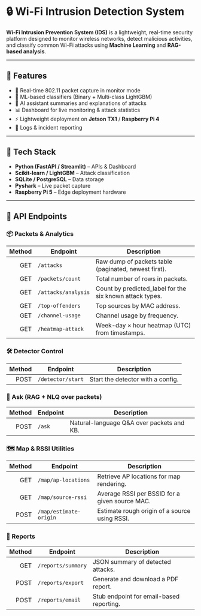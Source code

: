 # 🔒 Wi-Fi Intrusion Detection System

**Wi-Fi Intrusion Prevention System (IDS)** is a lightweight, real-time security platform designed to monitor wireless networks, detect malicious activities, and classify common Wi-Fi attacks using **Machine Learning** and **RAG-based analysis**.

---

## 🌟 Features

- 📡 Real-time 802.11 packet capture in monitor mode
- 🤖 ML-based classifiers (Binary + Multi-class LightGBM)
- 🧠 AI assistant summaries and explanations of attacks
- 📊 Dashboard for live monitoring & attack statistics
- ⚡ Lightweight deployment on **Jetson TX1** / **Raspberry Pi 4**
- 🔐 Logs & incident reporting

---

## 🚀 Tech Stack

- **Python (FastAPI / Streamlit)** – APIs & Dashboard  
- **Scikit-learn / LightGBM** – Attack classification  
- **SQLite / PostgreSQL** – Data storage  
- **Pyshark** – Live packet capture  
- **Raspberry Pi 5** – Edge deployment hardware  

---

## 📡 API Endpoints

### 📦 Packets & Analytics

| Method | Endpoint            | Description                                                |
|-------:|---------------------|------------------------------------------------------------|
| GET    | `/attacks`          | Raw dump of packets table (paginated, newest first).       |
| GET    | `/packets/count`    | Total number of rows in packets.                           |
| GET    | `/attacks/analysis` | Count by predicted_label for the six known attack types.   |
| GET    | `/top-offenders`    | Top sources by MAC address.                                |
| GET    | `/channel-usage`    | Channel usage by frequency.                                |
| GET    | `/heatmap-attack`   | Week-day × hour heatmap (UTC) from timestamps.             |

### 🛠️ Detector Control

| Method | Endpoint           | Description                          |
|-------:|--------------------|--------------------------------------|
| POST   | `/detector/start`  | Start the detector with a config.    |

### 🧠 Ask (RAG + NLQ over packets)

| Method | Endpoint | Description                                 |
|-------:|----------|---------------------------------------------|
| POST   | `/ask`   | Natural-language Q&A over packets and KB.   |

### 🗺️ Map & RSSI Utilities

| Method | Endpoint               | Description                                      |
|-------:|------------------------|--------------------------------------------------|
| GET    | `/map/ap-locations`    | Retrieve AP locations for map rendering.         |
| GET    | `/map/source-rssi`     | Average RSSI per BSSID for a given source MAC.   |
| POST   | `/map/estimate-origin` | Estimate rough origin of a source using RSSI.    |

### 🧾 Reports

| Method | Endpoint            | Description                              |
|-------:|---------------------|------------------------------------------|
| GET    | `/reports/summary`  | JSON summary of detected attacks.        |
| POST   | `/reports/export`   | Generate and download a PDF report.      |
| POST   | `/reports/email`    | Stub endpoint for email-based reporting. |
